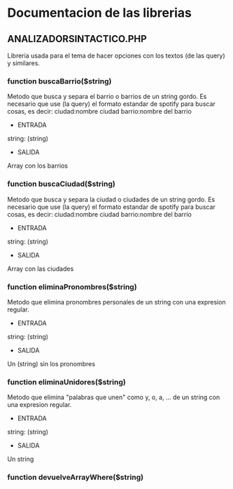 # Documentacion de las librerias

## ANALIZADORSINTACTICO.PHP

Libreria usada para el tema de hacer opciones con los textos (de las query) y similares.

### function buscaBarrio($string)

Metodo que busca y separa el barrio o barrios de un string gordo. Es necesario que use (la query) el formato estandar de spotify para buscar cosas, es decir: ciudad:nombre ciudad barrio:nombre del barrio

- ENTRADA

string: (string)

- SALIDA

Array con los barrios

### function buscaCiudad($string)

Metodo que busca y separa la ciudad o ciudades de un string gordo. Es necesario que use (la query) el formato estandar de spotify para buscar cosas, es decir: ciudad:nombre ciudad barrio:nombre del barrio

- ENTRADA

string: (string)

- SALIDA

Array con las ciudades

### function eliminaPronombres($string)

Metodo que elimina pronombres personales de un string con una expresion regular.

- ENTRADA

string: (string)

- SALIDA

Un (string) sin los pronombres

### function eliminaUnidores($string)

Metodo que elimina "palabras que unen" como y, o, a, ... de un string con una expresion regular.

- ENTRADA

string: (string)

- SALIDA

Un string

### function devuelveArrayWhere($string)
